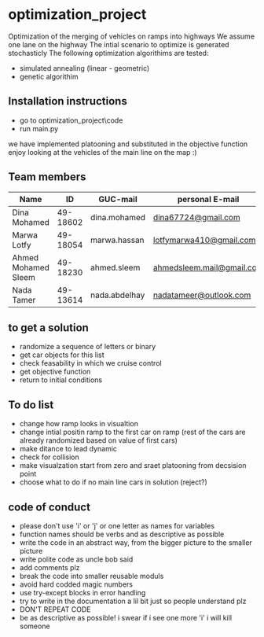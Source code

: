# optimization_project
Optimization of the merging of vehicles on ramps into highways
We assume one lane on the highway
The intial scenario to optimize is generated stochasticly
The following optimization algorithims are tested:
- simulated annealing (linear - geometric)
- genetic algorithim 

## Installation instructions
- go to optimization_project\code
- run main.py

we have implemented platooning and substituted in the objective function
enjoy looking at the vehicles of the main line on the map :) 

## Team members
| Name              | ID       | GUC-mail               | personal E-mail        |
|-------------------|----------|------------------------|------------------------|
| Dina Mohamed      | 49-18602 | dina.mohamed           |dina67724@gmail.com     |
| Marwa Lotfy       | 49-18054 | marwa.hassan          |lotfymarwa410@gmail.com  |
| Ahmed Mohamed Sleem |49-18230| ahmed.sleem            |ahmedsleem.mail@gmail.com|
| Nada Tamer        | 49-13614 | nada.abdelhay         |nadatameer@outlook.com   |

## to get a solution
- randomize a sequence of letters or binary
- get car objects for this list
- check feasability in which we cruise control 
- get objective function
- return to initial conditions

## To do list
- change how ramp looks in visualtion
- change intial positin ramp to the first car on ramp (rest of the cars are already randomized based on value of first cars)
- make ditance to lead dynamic
- check for collision
- make visualzation start from zero and sraet platooning from decsision point 
- choose what to do if no main line cars in solution (reject?)


## code of conduct 
- please don't use 'i' or 'j' or one letter as names for variables
- function names should be verbs and as descriptive as possible
- write the code in an abstract way, from the bigger picture to the smaller picture
- write polite code as uncle bob said
- add comments plz
- break the code into smaller reusable moduls
- avoid hard codded magic numbers
- use try-except blocks in error handling
- try to write in the documentation a lil bit just so people understand plz
- DON'T REPEAT CODE
- be as descriptive as possible! i swear if i see one more 'i' i will kill someone


